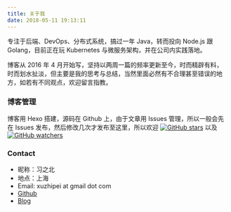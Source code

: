 ```yaml
---
title: 关于我
date: 2018-05-11 19:13:11
---
```


专注于后端、DevOps、分布式系统，搞过一年 Java，转而投向 Node.js 跟 Golang，目前正在玩 Kubernetes 与微服务架构，并在公司内实践落地。

博客从 2016 年 4 月开始写，坚持以两周一篇的频率更新至今，时而精辟有料，时而划水扯淡，但主要是我的思考与总结，当然里面必然有不合理甚至错误的地方，如若有不同观点，欢迎留言指教。

### 博客管理

博客用 Hexo 搭建，源码在 Github 上，由于文章用 Issues 管理，所以一般会先在 Issues 发布，然后修改几次才发布至这里，所以欢迎 [![GitHub stars](https://img.shields.io/github/stars/xizhibei/blog.svg?style=social&label=Star)](https://github.com/xizhibei/blog/issues) 以及
[![GitHub watchers](https://img.shields.io/github/watchers/xizhibei/blog.svg?style=social&label=Watch)](https://github.com/xizhibei/blog/issues)

### Contact

- 昵称：习之北
- 地点：上海
- Email: xuzhipei at gmail dot com
- [Github](https://github.com/xizhibei)
- [Blog](https://blog.xizhibei.me)
